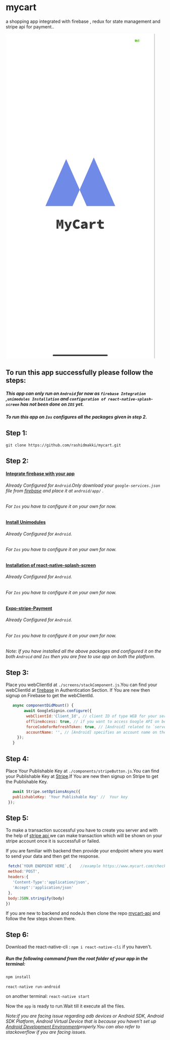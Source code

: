 # mycart
a shopping app integrated with firebase , redux for state management and stripe api for payment..

![mycart-logo](https://raw.githubusercontent.com/rashidmakki/mycart/main/screenshots/Screenshot_2021-01-11-15-31-59-173_com.miui.gallery.jpg?token=AMSZNML6ZPHGEG5HYJ6QWFLAA2POY)

## To run this app successfully please follow the steps:
##### This app can only run on `Android` for now as `firebase Integration` ,`unimodules Installation` and `configuration of react-native-splash-screen` has not been done on `IOS` yet.
##### To run this app on `Ios` configures all the packages given in step 2.

## Step 1:
    git clone https://github.com/rashidmakki/mycart.git
   
## Step 2:
#### [Integrate firebase with your app ](https://rnfirebase.io/#installation)
###### Already Configured for `Android`.Only download your `google-services.json` file from [firebase](firebase.google.com) and place it at `android/app/` .
###### For `Ios` you have to configure it on your own for now.

#### [Install Unimodules](https://docs.expo.io/bare/installing-unimodules/) 
###### Already Configured for `Android`.
###### For `Ios` you have to configure it on your own for now.

#### [Installation of react-native-splash-screen](https://github.com/crazycodeboy/react-native-splash-screen)
###### Already Configured for `Android`.
###### For `Ios` you have to configure it on your own for now.

#### [Expo-stripe-Payment](https://docs.expo.io/versions/latest/sdk/payments/)
###### Already Configured for `Android`.
###### For `Ios` you have to configure it on your own for now.

*Note: If you have installed all the above packages and configured it on the both `Android` and `Ios` then you are free to use app on both the platform.*

## Step 3:
Place you webClientId at `./screens/stackComponent.js`.You can find your webClientId at [firebase](https://firebase.google.com/) in Authentication Section.
If You are new then signup on Firebase to get the webClientId. 

```js
   async componentDidMount() {
	    await GoogleSignin.configure({
         webClientId:'Client_Id', // client ID of type WEB for your server(needed to verify user ID and offline access)
         offlineAccess: true, // if you want to access Google API on behalf of the user FROM YOUR SERVER
         forceCodeForRefreshToken: true, // [Android] related to `serverAuthCode`, read the docs link below *.
         accountName: '', // [Android] specifies an account name on the device that should be used
     });
   } 
 ```
 ## Step 4:
 Place Your Publishable Key at `./components/stripeButton.js`.You can find your Publishable Key at [Stripe](https://stripe.com).If You are new then signup on     Stripe to get the Publishable Key. 
 
 ```js
    await Stripe.setOptionsAsync({
    publishableKey: 'Your Publishable Key' //  Your key
  });
 ```
 ## Step 5:
 To make a transaction successful you have to create you server and with the help of [stripe api ](https://stripe.com/docs/api) we can make transaction which will be shown on your stripe account once it is successfull or failed.
 
 If you are familiar with backend then provide your endpoint where you want to send your data and then get the response.
 ```js
  fetch(`YOUR ENDPOINT HERE`,{    //example https://www.mycart.com/checkout
  method:'POST',
  headers:{
    'Content-Type':'application/json',
    'Accept':'application/json'
  },
  body:JSON.stringify(body)
})
```
If you are new to backend and nodeJs then clone the repo [mycart-api](https://github.com/rashidmakki/mycart-api.git) and follow the few steps shown there. 

## Step 6:
Download the react-native-cli : `npm i react-native-cli` if you haven't.
##### Run the following command from the root folder of your app in the terminal:
   `npm install`
   
   `react-native run-android`
   
  on another terminal:  `react-native start`

Now the `app` is ready to run.Wait till it execute all the files.

*Note:if you are facing issue regarding adb devices or Android SDK, Android SDK Platform, Android Virtual Device that is because you haven't set up [Android Development Environment](https://reactnative.dev/docs/environment-setup)properly.You can also refer to stackoverflow if you are facing issues.*
